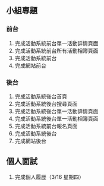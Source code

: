 ## 小組專題
### 前台
1. 完成活動系統前台單一活動詳情頁面
1. 完成活動系統前台所有活動相簿頁面
1. 完成活動系統前台
1. 完成網站前台

### 後台
1. 完成活動系統後台首頁
1. 完成活動系統後台搜尋頁面
1. 完成活動系統後台單一活動詳情頁面
1. 完成活動系統後台單一活動相簿頁面
1. 完成活動系統前台報名頁面
1. 完成活動系統後台
1. 完成網站後台

## 個人面試
1. 完成個人履歷（3/16 星期四）